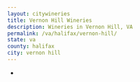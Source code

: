 ```yaml
---
layout: citywineries
title: Vernon Hill Wineries
description: Wineries in Vernon Hill, VA
permalink: /va/halifax/vernon-hill/
state: va
county: halifax
city: vernon hill
---
```

-
